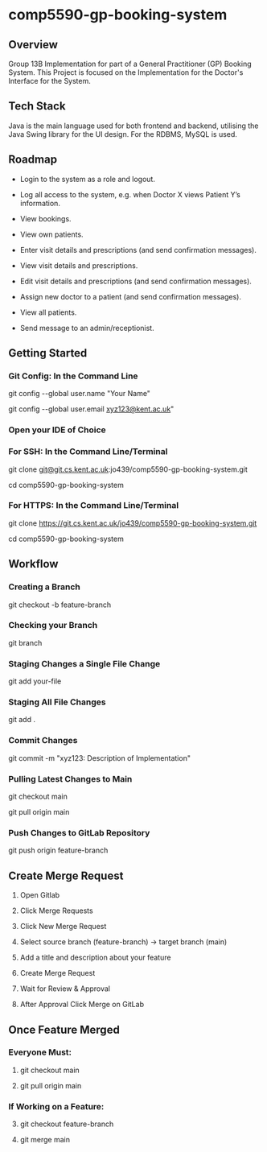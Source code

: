 # comp5590-gp-booking-system


## Overview
Group 13B Implementation for part of a General Practitioner (GP) Booking System. This Project is focused on the Implementation for the Doctor's Interface for the System.


## Tech Stack
Java is the main language used for both frontend and backend, utilising the Java Swing library for the UI design. For the RDBMS, MySQL is used.


## Roadmap
- Login to the system as a role and logout.

- Log all access to the system, e.g. when Doctor X views Patient Y’s information.

- View bookings.

- View own patients.

- Enter visit details and prescriptions (and send confirmation messages).

- View visit details and prescriptions.

- Edit visit details and prescriptions (and send confirmation messages).

- Assign new doctor to a patient (and send confirmation messages).

- View all patients.

- Send message to an admin/receptionist.



## Getting Started

### Git Config: In the Command Line
git config --global user.name "Your Name"

git config --global user.email xyz123@kent.ac.uk"


### Open your IDE of Choice
### For SSH: In the Command Line/Terminal
git clone git@git.cs.kent.ac.uk:jo439/comp5590-gp-booking-system.git

cd comp5590-gp-booking-system

### For HTTPS: In the Command Line/Terminal
git clone https://git.cs.kent.ac.uk/jo439/comp5590-gp-booking-system.git

cd comp5590-gp-booking-system



## Workflow
### Creating a Branch
git checkout -b feature-branch

### Checking your Branch
git branch

### Staging Changes a Single File Change
git add your-file

### Staging All File Changes
git add .

### Commit Changes
git commit -m "xyz123: Description of Implementation"

### Pulling Latest Changes to Main
git checkout main

git pull origin main


### Push Changes to GitLab Repository
git push origin feature-branch



## Create Merge Request
1. Open Gitlab

2. Click Merge Requests

3. Click New Merge Request

4. Select source branch (feature-branch) → target branch (main)

5. Add a title and description about your feature

6. Create Merge Request

7. Wait for Review & Approval

8. After Approval Click Merge on GitLab



## Once Feature Merged

### Everyone Must:
1. git checkout main

2. git pull origin main


### If Working on a Feature:
3. git checkout feature-branch

4. git merge main



